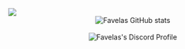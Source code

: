 <img src="https://readme-typing-svg.herokuapp.com?font=&color=%23F7B365&height=30&lines=%F0%9F%91%8B+Hi+there!;%F0%9F%91%A8%F0%9F%8F%BD%E2%80%8D%F0%9F%8E%93+I'm+Noah+(known+as+Favelas);%E2%A4%B5%EF%B8%8F+See+my+projects+below"/>
<div align="center"> 
	<img align="center" alt="Favelas GitHub stats" src="https://github-readme-stats.vercel.app/api?username=972p&count_private=true&hide_border=true&theme=vision-friendly-dark" />
	<br />
	<br />
	<img align="center" alt="Favelas's Discord Profile" src="https://lanyard.cnrad.dev/api/677154141935632396"/>
</div>
<!--
**972p/972p** is a ✨ _special_ ✨ repository because its `README.md` (this file) appears on your GitHub profile.

Here are some ideas to get you started:

- 🔭 I’m currently working on ...
- 🌱 I’m currently learning ...
- 👯 I’m looking to collaborate on ...
- 🤔 I’m looking for help with ...
- 💬 Ask me about ...
- 📫 How to reach me: ...
- 😄 Pronouns: ...
- ⚡ Fun fact: ...
-->
